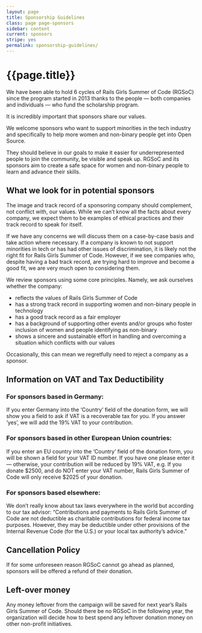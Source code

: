 ```yaml
---
layout: page
title: Sponsorship Guidelines
class: page page-sponsors
sidebar: content
current: sponsors
stripe: yes
permalink: sponsorship-guidelines/
---
```


<h1>{{page.title}}</h1>

We have been able to hold 6 cycles of Rails Girls Summer of Code (RGSoC) since the program started in 2013 thanks to the people — both companies and individuals — who fund the scholarship program.

It is incredibly important that sponsors share our values.

We welcome sponsors who want to support minorities in the tech industry and specifically to help more women and non-binary people get into Open Source.

They should believe in our goals to make it easier for underrepresented people to join the community, be visible and speak up. RGSoC and its sponsors aim to create a safe space for women and non-binary people to learn and advance their skills.

## What we look for in potential sponsors

The image and track record of a sponsoring company should complement, not conflict with, our values. While we can’t know all the facts about every company, we expect them to be examples of ethical practices and their track record to speak for itself.

If we have any concerns we will discuss them on a case-by-case basis and take action where necessary. If a company is known to not support minorities in tech or has had other issues of discrimination, it is likely not the right fit for Rails Girls Summer of Code. However, if we see companies who, despite having a bad track record, are trying hard to improve and become a good fit, we are very much open to considering them.

We review sponsors using some core principles. Namely, we ask ourselves whether the company:
* reflects the values of Rails Girls Summer of Code
* has a strong track record in supporting women and non-binary people in technology
* has a good track record as a fair employer
* has a background of supporting other events and/or groups who foster inclusion of women and people identifying as non-binary
* shows a sincere and sustainable effort in handling and overcoming a situation which conflicts with our values

Occasionally, this can mean we regretfully need to reject a company as a sponsor.

## Information on VAT and Tax Deductibility

### For sponsors based in Germany:
If you enter Germany into the ‘Country’ field of the donation form, we will show you a field to ask if VAT is a recoverable tax for you. If you answer ‘yes’, we will add the 19% VAT to your contribution.


### For sponsors based in other European Union countries:
If you enter an EU country into the ‘Country’ field of the donation form, you will be shown a field for your VAT ID number. If you have one please enter it — otherwise, your contribution will be reduced by 19% VAT, e.g. If you donate $2500, and do NOT enter your VAT number, Rails Girls Summer of Code will only receive $2025 of your donation.


### For sponsors based elsewhere:
We don’t really know about tax laws everywhere in the world but according to our tax advisor: “Contributions and payments to Rails Girls Summer of Code are not deductible as charitable contributions for federal income tax purposes. However, they may be deductible under other provisions of the Internal Revenue Code (for the U.S.) or your local tax authority’s advice.”


## Cancellation Policy

If for some unforeseen reason RGSoC cannot go ahead as planned, sponsors will be offered a refund of their donation.


## Left-over money

Any money leftover from the campaign will be saved for next year’s Rails Girls Summer of Code. Should there be no RGSoC in the following year, the organization will decide how to best spend any leftover donation money on other non-profit initiatives.
